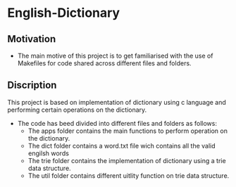 # English-Dictionary #

 ## Motivation ##
* The main motive of this project is to get familiarised with the use of Makefiles for code shared across different files and folders.

## Discription ##
This project is based on implementation of dictionary using c language and performing certain operations on the dictionary.
* The code has beed divided into different files and folders as follows:
  * The apps folder contains the main functions to perform operation on the dictionary.
  * The dict folder contains a word.txt file wich contains all the valid engilsh words
  * The trie folder contains the implementation of dictionary using a trie data structure.
  * The util folder contains different uitlity function on trie data structure.

